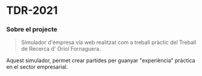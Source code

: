 # TDR-2021

### Sobre el projecte

> Simulador d'empresa vía web realitzat com a treball pràctic del Treball de Recerca d' Oriol Fornaguera.

Aquest simulador, permet crear partides per guanyar "experiència" pràctica en el sector empresarial.
